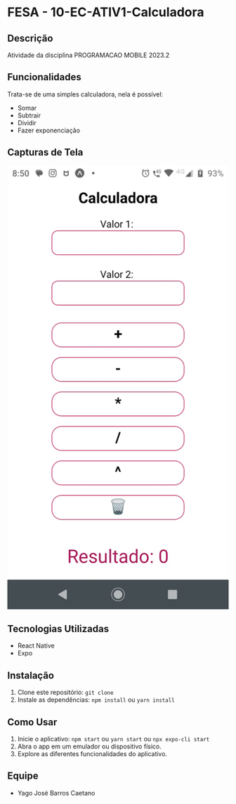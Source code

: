 # FESA - 10-EC-ATIV1-Calculadora

## Descrição

Atividade da disciplina PROGRAMACAO MOBILE 2023.2

## Funcionalidades

Trata-se de uma simples calculadora, nela é possível:

- Somar
- Subtrair
- Dividir
- Fazer exponenciação

## Capturas de Tela

![](./screen_1.jpg)

## Tecnologias Utilizadas

- React Native
- Expo

## Instalação

1. Clone este repositório: `git clone `
2. Instale as dependências: `npm install` ou `yarn install`

## Como Usar

1. Inicie o aplicativo: `npm start` ou `yarn start` ou `npx expo-cli start`
2. Abra o app em um emulador ou dispositivo físico.
3. Explore as diferentes funcionalidades do aplicativo.

## Equipe

- Yago José Barros Caetano

